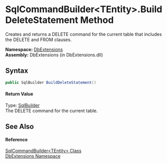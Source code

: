 SqlCommandBuilder&lt;TEntity>.BuildDeleteStatement Method
=========================================================
Creates and returns a DELETE command for the current table that includes the DELETE and FROM clauses.

**Namespace:** [DbExtensions][1]  
**Assembly:** DbExtensions (in DbExtensions.dll)

Syntax
------

```csharp
public SqlBuilder BuildDeleteStatement()
```

#### Return Value
Type: [SqlBuilder][2]  
The DELETE command for the current table.

See Also
--------

#### Reference
[SqlCommandBuilder&lt;TEntity> Class][3]  
[DbExtensions Namespace][1]  

[1]: ../README.md
[2]: ../SqlBuilder/README.md
[3]: README.md